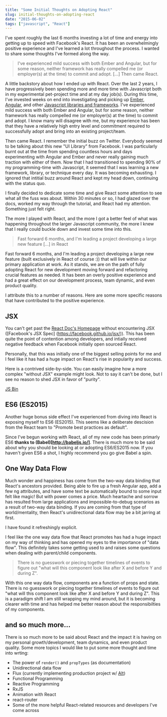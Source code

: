 ```yaml
---
title: "Some Initial Thoughts on Adopting React"
slug: initial-thoughts-on-adopting-react
date: "2015-06-02"
tags: ["javascript", "React"]
---
```


I've spent roughly the last 6 months investing a lot of time and energy into getting up to speed with Facebook's React. It has been an overwhelmingly positive experience and I've learned a lot throughout the process. I wanted to share some thoughts I've formed along the way.

> I've experienced mild success with both Ember and Angular, but for some reason, neither framework has really compelled me (or employer(s) at the time) to commit and adopt. [...] Then came React.

A little backstory about how I ended up with React. Over the last 2 years, I have progressively been spending more and more time with Javascript both in my experimental pet-project time and at my day job(s). During this time, I've invested weeks on end into investigating and picking up [Ember](http://emberjs.com/), [Angular](angularjs.org), and other [Javascript libraries and frameworks](http://todomvc.com/). I've experienced mild success with both Ember and Angular, but for some reason, neither framework has really compelled me (or employer(s) at the time) to commit and adopt. I know many will disagree with me, but my experience has been that they have a relatively high entry level and commitment required to successfully adopt and bring into an existing project/team.

Then came React. I remember the initial buzz on Twitter. Everybody seemed to be talking about this new "UI Library" from Facebook. I was particularly burnt out at the time from spending countless hours and days experimenting with Angular and Ember and never really gaining much traction with either of them. Now that I had transitioned to spending 90% of my programming-time with Javascript, it seemed that I was learning a new framework, library, or technique every day. It was becoming exhausting. I ignored that intitial buzz around React and kept my head down, continuing with the status quo.

I finally decided to dedicate some time and give React some attention to see what all the fuss was about. Within 30 minutes or so, I had glazed over the docs, worked my way through the tutorial, and React had my attention. Something just felt right.

The more I played with React, and the more I got a better feel of what was happening throughout the larger Javascript community, the more I knew that I really could buckle down and invest some time into this.

> Fast forward 6 months, and I'm leading a project developing a large new feature [...] in React

Fast forward 6 months, and I'm leading a project developing a large new feature (built exclusively in React of course :)) that will live within our primary application at work. As it stands, we are on the path of fully adopting React for new development moving forward and refactoring crucial features as needed. It has been an overly positive experience and had a great effect on our development process, team dynamic, and even product quality.

I attribute this to a number of reasons. Here are some more specific reasons that have contributed to the positive experience.

## JSX

You can't get past the [React Doc's Homepage](http://facebook.github.io/react/index.html) without encountering JSX ([Facebook's JSX Spec] (https://facebook.github.io/jsx/)). This has been quite the point of contention among developers, and intially received negative feedback when Facebook initially open sourced React.

Personally, that this was initially one of the biggest selling points for me and I feel like it has had a huge impact on React's rise in popularity and success.

Here is a contrived side-by-side. You can easily imagine how a more complex "without JSX" example might look. Not to say it can't be done, but I see no reason to shed JSX in favor of "purity".

<a href="http://jsbin.com/zukapi/latest?js">JS Bin</a>

## ES6 (ES2015)

Another huge bonus side effect I've experienced from diving into React is exposing myself to ES6 (ES2015). This seems like a deliberate descision from the React team to "Promote best practices as default". 

Since I've begun working with React, all of my new code has been primarly ES6 **thanks to (Babel)[http://babeljs.io/]**. There is much more to be said about why you should be looking at or adopting ES6/ES2015 now. If you haven't given ES6 a shot, I highly recommend you go give Babel a spin.

## One Way Data Flow

Much wonder and happiness has come from the two-way data binding that React's ancestors provided. Being able to fire up a fresh Angular app, add a few ng attributes, and have some text be automatically bound to some input felt like magic! But with power comes a price. Much heartache and sorrow has resulted from large applications and impossible-to-debug scenarios as a result of two-way data binding. If you are coming from that type of world/mentality, then React's unidirectional data flow may be a bit jarring at first. 

I have found it refreshingly explicit.

I feel like the one way data flow that React promotes has had a huge impact on my way of thinking and has opened my eyes to the importance of "data flow". This definitely takes some getting used to and raises some questions when dealing with parent/child components.

> There is no guesswork or piecing together timelines of events to figure out "what will this component look like after X and before Y and during Z".

With this one way data flow, components are a function of props and state. There is no guesswork or piecing together timelines of events to figure out "what will this component look like after X and before Y and during Z". This is a paradigm shift I am still wrapping my mind around, but it is becoming clearer with time and has helped me better reason about the responsibilties of my components.

## and so much more...

There is so much more to be said about React and the impact it is having on my personal growth/development, team dynamics, and even product quality. Some more topics I would like to put some more thought and time into wrting:

- The power of `render()` and `propTypes` (as documentation)
- Unidirectional data flow
- Flux (currently implementing production project w/ [Alt](http://alt.js.org/))
- Functional Programming 
- Reactive Programming
- RxJS
- Animation with React
- react-router
- Some of the more helpful React-related resources and developers I've come across
